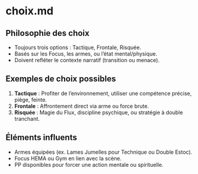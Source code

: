 # choix.md

## Philosophie des choix
- Toujours trois options : Tactique, Frontale, Risquée.
- Basés sur les Focus, les armes, ou l’état mental/physique.
- Doivent refléter le contexte narratif (transition ou menace).

## Exemples de choix possibles
1. **Tactique** : Profiter de l’environnement, utiliser une compétence précise, piège, feinte.
2. **Frontale** : Affrontement direct via arme ou force brute.
3. **Risquée** : Magie du Flux, discipline psychique, ou stratégie à double tranchant.

## Éléments influents
- Armes équipées (ex. Lames Jumelles pour Technique ou Double Estoc).
- Focus HEMA ou Gym en lien avec la scène.
- PP disponibles pour forcer une action mentale ou spirituelle.
